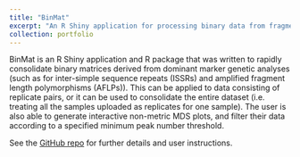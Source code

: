 ```yaml
---
title: "BinMat"
excerpt: "An R Shiny application for processing binary data from fragment analysis methods such as ISSR and AFLP<br/><img src='/images/500x300.png'>"
collection: portfolio
---
```


BinMat is an R Shiny application and R package that was written to rapidly consolidate binary matrices derived from dominant marker genetic analyses (such as for inter-simple sequence repeats (ISSRs) and amplified fragment length polymorphisms (AFLPs)). This can be applied to data consisting of replicate pairs, or it can be used to consolidate the entire dataset (i.e. treating all the samples uploaded as replicates for one sample). The user is also able to generate interactive non-metric MDS plots, and filter their data according to a specified minimum peak number threshold.

See the [GitHub repo](https://github.com/clarkevansteenderen/BinMat) for further details and user instructions.
